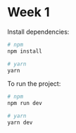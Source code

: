# Week 1

Install dependencies: 
```sh
# npm
npm install

# yarn
yarn
```

To run the project:
```sh
# npm
npm run dev

# yarn
yarn dev
```
